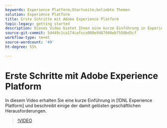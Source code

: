 ```yaml
---
keywords: Experience Platform;Startseite;beliebte Themen
solution: Experience Platform
title: Erste Schritte mit Adobe Experience Platform
topic-legacy: getting started
description: Dieses Video bietet Ihnen eine kurze Einführung in Experience Platform und beschreibt die geschäftlichen Herausforderungen, die damit gelöst werden können.
source-git-commit: 5d449c1ca174cafcca988e9487940eb7550bd5cf
workflow-type: tm+mt
source-wordcount: '49'
ht-degree: 55%

---
```



# Erste Schritte mit Adobe Experience Platform

In diesem Video erhalten Sie eine kurze Einführung in [!DNL Experience Platform] und beschreibt einige der damit gelösten geschäftlichen Herausforderungen.

>[!VIDEO](https://video.tv.adobe.com/v/32797?quality=12&learn=on)